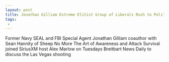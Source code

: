 ```yaml
---
layout: post
title: Jonathan Gilliam Extreme Elitist Group of Liberals Rush to Politicize Las Vegas Shooting for Gun Control
tags:
 -
---
```

Former Navy SEAL and FBI Special Agent Jonathan Gilliam coauthor with Sean Hannity of Sheep No More The Art of Awareness and Attack Survival joined SiriusXM host Alex Marlow on Tuesdays Breitbart News Daily to discuss the Las Vegas shooting
